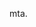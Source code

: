 mta.

<!---
mtamrphc/mtamrphc is a ✨ special ✨ repository because its `README.md` (this file) appears on your GitHub profile.
You can click the Preview link to take a look at your changes.
--->
